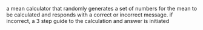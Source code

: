 a mean calculator that randomly generates a set of numbers for the mean to be calculated and responds with a correct or incorrect message.
if incorrect, a 3 step guide to the calculation and answer is initiated
